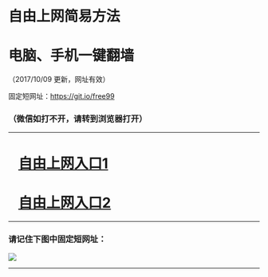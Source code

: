 ﻿# 自由上网简易方法

# 电脑、手机一键翻墙

（2017/10/09 更新，网址有效）

固定短网址：https://git.io/free99

### （微信如打不开，请转到浏览器打开）


***





# &nbsp;&nbsp; <a href="http://ft530617735.fwq-tz-1001.info/fwqtz01.html?t=100900124263 " target="_blank">自由上网入口1</a>
# &nbsp;&nbsp; <a href="http://ft669215856.fwq-tz-1002.info/fwqtz02.html?t=100900131672 " target="_blank">自由上网入口2</a>
***

### 请记住下图中固定短网址：

<img src="https://s3-us-west-2.amazonaws.com/fwq-1001/yjfq-20170905okok.png" /> 


***

